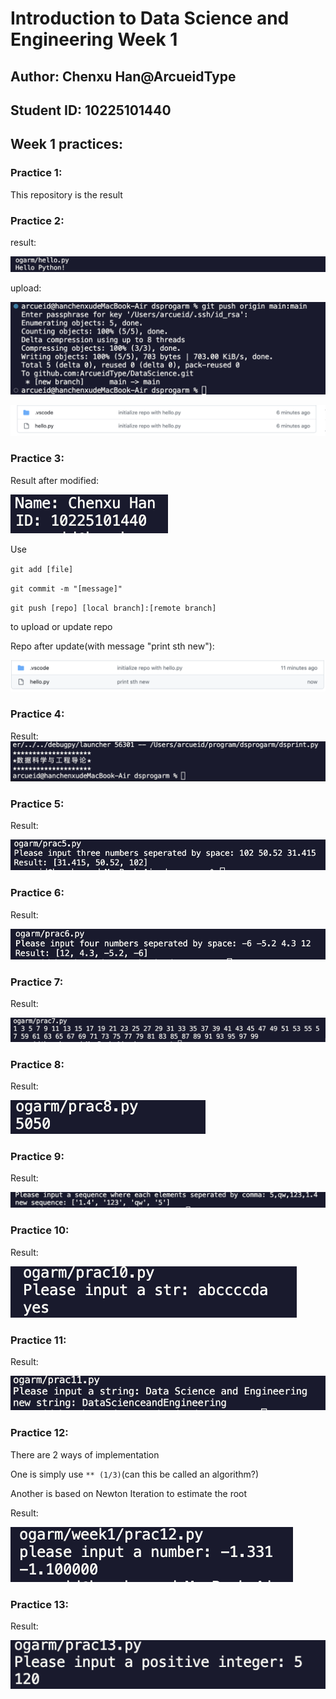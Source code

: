 # Introduction to Data Science and Engineering Week 1

## Author: Chenxu Han@ArcueidType
## Student ID: 10225101440

## Week 1 practices:

### Practice 1:

This repository is the result

### Practice 2:
result:

![Hello](/week1/img/hello.png)

upload:

![Uploading](/week1/img/upload.png)

![Upload Result](/week1/img/uploadresult.png)

### Practice 3:

Result after modified:

![info](/week1/img/info.png)

Use

`git add [file]`

`git commit -m "[message]"` 

`git push [repo] [local branch]:[remote branch]`

to upload or update repo

Repo after update(with message "print sth new"):

![repo updated](/week1/img/update.png)

### Practice 4:

Result:
![prac4](/week1/img/prac4.png)

### Practice 5:

Result:

![prac5](/week1/img/prac5.png)

### Practice 6:

Result:

![prac6](/week1/img/prac6.png)

### Practice 7:

Result:

![prac7](/week1/img/prac7.png)

### Practice 8:

Result:

![prac8](/week1/img/prac8.png)

### Practice 9:

Result:

![prac9](/week1/img/prac9.png)

### Practice 10:

Result:

![prac10](/week1/img/prac10.png)

### Practice 11:

Result:

![prac11](/week1/img/prac11.png)

### Practice 12:

There are 2 ways of implementation

One is simply use `** (1/3)`(can this be called an algorithm?)

Another is based on Newton Iteration to estimate the root

Result:

![prac12](/week1/img/prac12.png)

### Practice 13:

Result:

![prac13](/week1/img/prac13.png)
